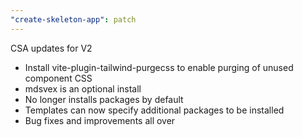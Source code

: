 ```yaml
---
"create-skeleton-app": patch
---
```


CSA updates for V2
- Install vite-plugin-tailwind-purgecss to enable purging of unused component CSS
- mdsvex is an optional install
- No longer installs packages by default
- Templates can now specify additional packages to be installed
- Bug fixes and improvements all over
